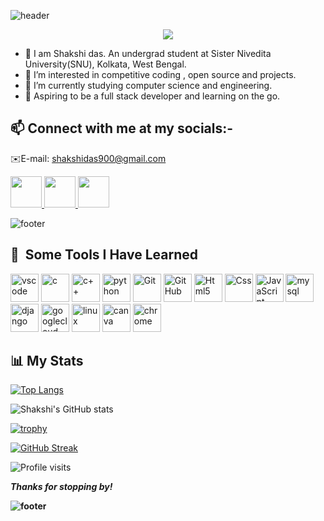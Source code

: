 <p align="center">
  
  ![header](https://capsule-render.vercel.app/api?type=waving&color=gradient&height=100&section=header&text=Hey%20Folks!🕹&animation=fadeIn&fontSize=90)
</p>

<p align="center">
    <img src="https://media.tenor.com/f31GfZR3C7AAAAAC/shinobu-kny.gif"/>
</p>

- 👋 I am Shakshi das. An undergrad student at Sister Nivedita University(SNU), Kolkata, West Bengal.
- 👀 I’m interested in competitive coding , open source and projects.
- 🌱 I’m currently studying computer science and engineering.
- 💞 Aspiring to be a full stack developer and learning on the go.
  
<h2> 📫 Connect with me at my socials:-</h2>  
  
   ✉️E-mail: shakshidas900@gmail.com 
      
<a href="https://instagram.com/shakshi_raven?igshid=ZGUzMzM3NWJiOQ==">
  <img height="50" src="https://user-images.githubusercontent.com/46517096/166974368-9798f39f-1f46-499c-b14e-81f0a3f83a06.png"/>
</a>
<a href="https://twitter.com/i_shakshi_?s=09">
  <img height="50" src="https://cdn0.iconfinder.com/data/icons/social-media-2183/512/social__media__social_media__twitter_-512.png"/>
</a>
<a href="https://www.linkedin.com/in/shakshi-das-03822a220">
  <img height="50" src="https://cdn4.iconfinder.com/data/icons/colorful-guache-social-media-logos-1/159/social-media_linkedin-256.png"/>
</a>

<!---
Shakshi-das/Shakshi-das is a ✨ special ✨ repository because its `README.md` (this file) appears on your GitHub profile.
You can click the Preview link to take a look at your changes.
--->
<p align="center">
  
  ![footer](https://capsule-render.vercel.app/api?section=footer&type=cylinder&color=gradient&height=30) 
</p>
<h2> 🚀 &nbsp;Some Tools I Have Learned</h2>
<p align="left">
<img src="https://cdn.jsdelivr.net/gh/devicons/devicon/icons/vscode/vscode-original.svg" alt="vscode" width="45" height="45"/>
<img src="https://cdn.jsdelivr.net/gh/devicons/devicon/icons/c/c-original.svg" alt="c" width="45" height="45"/>
<img src="https://cdn.jsdelivr.net/gh/devicons/devicon/icons/cplusplus/cplusplus-original.svg" alt="c++" width="45" height="45"/>
<img
src="https://cdn.jsdelivr.net/gh/devicons/devicon/icons/python/python-original.svg" alt="python" width="45" height="45">
<img
src="https://cdn.jsdelivr.net/gh/devicons/devicon/icons/git/git-original.svg" alt="Git" width="45" height="45">
<img
src="https://cdn.jsdelivr.net/gh/devicons/devicon/icons/github/github-original.svg" alt="GitHub" width="45" height="45">
<img
src="https://cdn.jsdelivr.net/gh/devicons/devicon/icons/html5/html5-original.svg" alt="Html5" width="45" height="45" >
<img src="https://cdn.jsdelivr.net/gh/devicons/devicon/icons/css3/css3-original-wordmark.svg" alt="Css" width="45" height="45">
<img
src="https://cdn.jsdelivr.net/gh/devicons/devicon/icons/javascript/javascript-original.svg" alt="JavaScript" width="45" height="45">
<img
src="https://cdn.jsdelivr.net/gh/devicons/devicon/icons/mysql/mysql-original-wordmark.svg" alt="mysql" width="45" height="45">
<img
src="https://cdn.jsdelivr.net/gh/devicons/devicon/icons/django/django-plain.svg" alt="django" width="45" height="45">
<img
src="https://cdn.jsdelivr.net/gh/devicons/devicon/icons/googlecloud/googlecloud-original.svg" alt="googlecloud" width="45" height="45">
<img
src="https://cdn.jsdelivr.net/gh/devicons/devicon/icons/linux/linux-original.svg" alt="linux" width="45" height="45">
<img
src="https://cdn.jsdelivr.net/gh/devicons/devicon/icons/canva/canva-original.svg" alt="canva" width="45" height="45">
<img
src="https://cdn.jsdelivr.net/gh/devicons/devicon/icons/chrome/chrome-original.svg" alt="chrome" width="45" height="45">
</p>
<h2>📊 My Stats</h2>

[![Top Langs](https://github-readme-stats-git-masterrstaa-rickstaa.vercel.app/api/top-langs/?username=Shakshi-das)](https://github.com/Shakshi-das/github-readme-stats)

![Shakshi's GitHub stats](https://github-readme-stats.vercel.app/api?username=Shakshi-das&show_icons=true&theme=radical)

[![trophy](https://github-profile-trophy.vercel.app/?username=Shakshi-das&theme=tokyonight)](https://github.com/Shakshi-das/github-profile-trophy)

[![GitHub Streak](https://streak-stats.demolab.com/?user=Shakshi-das)](https://git.io/streak-stats)

![Profile visits](https://komarev.com/ghpvc/?username=Shakshi-das&color=blueviolet&style=plastic)

<b><i>Thanks for stopping by! </i><b>

![footer](https://capsule-render.vercel.app/api?section=footer&type=waving&color=gradient&height=100&animation=fadeIn)
